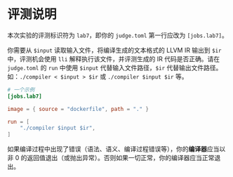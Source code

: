 # 评测说明

本次实验的评测标识符为 `lab7`，即你的 `judge.toml` 第一行应改为 `[jobs.lab7]`。

你需要从 `$input` 读取输入文件，将编译生成的文本格式的 LLVM IR 输出到 `$ir` 中，评测机会使用 `lli` 解释执行该文件，并评测生成的 IR 代码是否正确。请在 `judge.toml` 的 `run` 中使用 `$input` 代替输入文件路径，`$ir` 代替输出文件路径。如：`./compiler < $input > $ir` 或 `./compiler $input $ir` 等。

```toml
# 一个示例
[jobs.lab7]

image = { source = "dockerfile", path = "." }

run = [
    "./compiler $input $ir",
]
```

如果编译过程中出现了错误（语法、语义、编译过程错误等），你的**编译器**应当以非 0 的返回值退出（或抛出异常）。否则如果一切正常，你的编译器应当正常退出。
